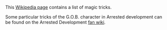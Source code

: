This [Wikipedia page](https://en.wikipedia.org/wiki/List_of_magic_tricks) contains a list of magic tricks.

Some particular tricks of the G.O.B. character in Arrested development can be found on the Arrested Development [fan wiki](https://arresteddevelopment.fandom.com/wiki/G.O.B.%27s_illusions).